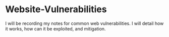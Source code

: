 # Website-Vulnerabilities
I will be recording my notes for common web vulnerabilities. I will detail how it works, how can it be exploited, and mitigation.
